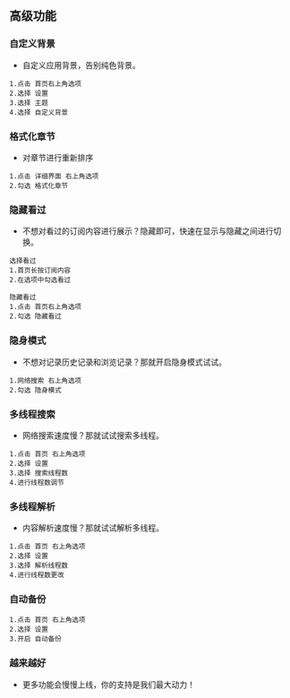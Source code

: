## 高级功能

### 自定义背景

- 自定义应用背景，告别纯色背景。

~~~
1.点击 首页右上角选项
2.选择 设置
3.选择 主题
4.选择 自定义背景
~~~

### 格式化章节

- 对章节进行重新排序

~~~
1.点击 详细界面 右上角选项
2.勾选 格式化章节
~~~

### 隐藏看过

- 不想对看过的订阅内容进行展示？隐藏即可，快速在显示与隐藏之间进行切换。

~~~
选择看过
1.首页长按订阅内容
2.在选项中勾选看过

隐藏看过
1.点击 首页右上角选项
2.勾选 隐藏看过
~~~

### 隐身模式

- 不想对记录历史记录和浏览记录？那就开启隐身模式试试。

~~~
1.网络搜索 右上角选项
2.勾选 隐身模式
~~~

### 多线程搜索

- 网络搜索速度慢？那就试试搜索多线程。

~~~
1.点击 首页 右上角选项
2.选择 设置
3.选择 搜索线程数
4.进行线程数调节
~~~

### 多线程解析

- 内容解析速度慢？那就试试解析多线程。

~~~
1.点击 首页 右上角选项
2.选择 设置
3.选择 解析线程数
4.进行线程数更改
~~~

### 自动备份

~~~
1.点击 首页 右上角选项
2.选择 设置
3.开启 自动备份
~~~

### 越来越好

- 更多功能会慢慢上线，你的支持是我们最大动力！
